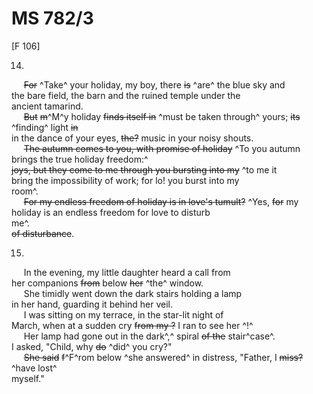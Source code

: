 # MS 782/3

[F 106]

14.

&nbsp;&nbsp;&nbsp;&nbsp;&nbsp;~~For~~ ^Take^ your holiday, my boy, there ~~is~~ ^are^ the blue sky and \
the bare field, the barn and the ruined temple under the \
ancient tamarind. \
&nbsp;&nbsp;&nbsp;&nbsp;&nbsp;~~But~~ ~~m~~^M^y holiday ~~finds itself in~~ ^must be taken through^ yours; ~~its~~ ^finding^ light ~~in~~ \
in the dance of your eyes, ~~the?~~ music in your noisy shouts. \
&nbsp;&nbsp;&nbsp;&nbsp;&nbsp;~~The autumn comes to you, with promise of holiday~~ ^To you autumn brings the true holiday freedom:^ \
~~joys, but they come to me through you bursting into my~~ ^to me it \
bring the impossibility of work; for lo! you burst into my \
room^. \
&nbsp;&nbsp;&nbsp;&nbsp;&nbsp;~~For my endless freedom of holiday is in love's tumult?~~ ^Yes, ~~for~~ my holiday is an endless freedom for love to disturb \
me^. \
~~of disturbance~~.

15.

&nbsp;&nbsp;&nbsp;&nbsp;&nbsp;In the evening, my little daughter heard a call from \
her companions ~~from~~ below ~~her~~ ^the^ window. \
&nbsp;&nbsp;&nbsp;&nbsp;&nbsp;She timidly went down the dark stairs holding a lamp \
in her hand, guarding it behind her veil. \
&nbsp;&nbsp;&nbsp;&nbsp;&nbsp;I was sitting on my terrace, in the star-lit night of \
March, when at a sudden cry ~~from my ?~~ I ran to see her ^!^ \
&nbsp;&nbsp;&nbsp;&nbsp;&nbsp;Her lamp had gone out in the dark^,^ spiral ~~of the~~ stair^case^. \
I asked, "Child, why ~~do~~ ^did^ you cry?" \
&nbsp;&nbsp;&nbsp;&nbsp;&nbsp;~~She said~~ ~~f~~^F^rom below ^she answered^ in distress, "Father, I ~~miss?~~ ^have lost^ \
myself."
